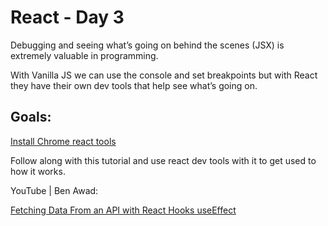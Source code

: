 # React - Day 3 #

Debugging and seeing what’s going on behind the scenes (JSX) is extremely valuable in programming. 

With Vanilla JS we can use the console and set breakpoints but with React they have their own dev tools that help see what’s going on.

## Goals: ##

[Install Chrome react tools](https://chrome.google.com/webstore/detail/react-developer-tools/fmkadmapgofadopljbjfkapdkoienihi?hl=en)

Follow along with this tutorial and use react dev tools with it to get used to how it works. 

YouTube | Ben Awad:

[Fetching Data From an API with React Hooks useEffect](https://www.youtube.com/watch?v=k0WnY0Hqe5c)

